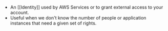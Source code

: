- An [[Identity]] used by AWS Services or to grant external access to your account.
- Useful when we don't know the number of people or application instances that need a given set of rights.